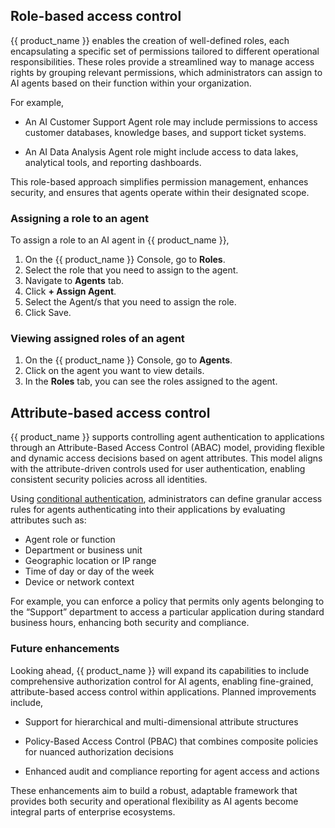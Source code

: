 ## Role-based access control

{{ product_name }} enables the creation of well-defined roles, each encapsulating a specific set of permissions tailored to different operational responsibilities. These roles provide a streamlined way to manage access rights by grouping relevant permissions, which administrators can assign to AI agents based on their function within your organization.

For example,

- An AI Customer Support Agent role may include permissions to access customer databases, knowledge bases, and support ticket systems.

- An AI Data Analysis Agent role might include access to data lakes, analytical tools, and reporting dashboards.

This role-based approach simplifies permission management, enhances security, and ensures that agents operate within their designated scope.

### Assigning a role to an agent

To assign a role to an AI agent in {{ product_name }},

1. On the {{ product_name }} Console, go to **Roles**.
2. Select the role that you need to assign to the agent.
3. Navigate to **Agents** tab.
4. Click **+ Assign Agent**.
5. Select the Agent/s that you need to assign the role.
6. Click Save.

### Viewing assigned roles of an agent

1. On the {{ product_name }} Console, go to **Agents**.
2. Click on the agent you want to view details.
3. In the **Roles** tab, you can see the roles assigned to the agent.

## Attribute-based access control

{{ product_name }} supports controlling agent authentication to applications through an Attribute-Based Access Control (ABAC) model, providing flexible and dynamic access decisions based on agent attributes. This model aligns with the attribute-driven controls used for user authentication, enabling consistent security policies across all identities.

Using [conditional authentication]({{base_path}}/references/conditional-auth/api-reference/), administrators can define granular access rules for agents authenticating into their applications by evaluating attributes such as:

- Agent role or function
- Department or business unit
- Geographic location or IP range
- Time of day or day of the week
- Device or network context

For example, you can enforce a policy that permits only agents belonging to the “Support” department to access a particular application during standard business hours, enhancing both security and compliance.

### Future enhancements

Looking ahead, {{ product_name }} will expand its capabilities to include comprehensive authorization control for AI agents, enabling fine-grained, attribute-based access control within applications. Planned improvements include,

- Support for hierarchical and multi-dimensional attribute structures

- Policy-Based Access Control (PBAC) that combines composite policies for nuanced authorization decisions

- Enhanced audit and compliance reporting for agent access and actions

These enhancements aim to build a robust, adaptable framework that provides both security and operational flexibility as AI agents become integral parts of enterprise ecosystems.
